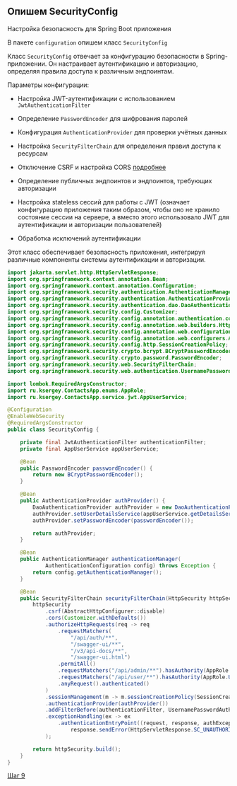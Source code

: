 ## Опишем SecurityConfig

Настройка безопасность для Spring Boot приложения

В пакете `configuration` опишем класс `SecurityConfig`

Класс `SecurityConfig` отвечает за конфигурацию безопасности в Spring-приложении. Он настраивает аутентификацию и авторизацию, определяя правила доступа к различным эндпоинтам.

Параметры конфигурации:
- Настройка JWT-аутентификации с использованием `JwtAuthenticationFilter`
- Определение `PasswordEncoder` для шифрования паролей
- Конфигурация `AuthenticationProvider` для проверки учётных данных
- Настройка `SecurityFilterChain` для определения правил доступа к ресурсам
- Отключение CSRF и настройка CORS [подробнее](./step-08-csrf-cors.md)

- Определение публичных эндпоинтов и эндпоинтов, требующих авторизации
- Настройка stateless сессий для работы с JWT (означает конфигурацию приложения таким образом, чтобы оно не хранило состояние сессии на сервере, а вместо этого использовало JWT для аутентификации и авторизации пользователей)
- Обработка исключений аутентификации

Этот класс обеспечивает безопасность приложения, интегрируя различные компоненты системы аутентификации и авторизации.

```java
import jakarta.servlet.http.HttpServletResponse;
import org.springframework.context.annotation.Bean;
import org.springframework.context.annotation.Configuration;
import org.springframework.security.authentication.AuthenticationManager;
import org.springframework.security.authentication.AuthenticationProvider;
import org.springframework.security.authentication.dao.DaoAuthenticationProvider;
import org.springframework.security.config.Customizer;
import org.springframework.security.config.annotation.authentication.configuration.AuthenticationConfiguration;
import org.springframework.security.config.annotation.web.builders.HttpSecurity;
import org.springframework.security.config.annotation.web.configuration.EnableWebSecurity;
import org.springframework.security.config.annotation.web.configurers.AbstractHttpConfigurer;
import org.springframework.security.config.http.SessionCreationPolicy;
import org.springframework.security.crypto.bcrypt.BCryptPasswordEncoder;
import org.springframework.security.crypto.password.PasswordEncoder;
import org.springframework.security.web.SecurityFilterChain;
import org.springframework.security.web.authentication.UsernamePasswordAuthenticationFilter;

import lombok.RequiredArgsConstructor;
import ru.ksergey.ContactsApp.enums.AppRole;
import ru.ksergey.ContactsApp.service.jwt.AppUserService;

@Configuration
@EnableWebSecurity
@RequiredArgsConstructor
public class SecurityConfig {

    private final JwtAuthenticationFilter authenticationFilter;
    private final AppUserService appUserService;

    @Bean
    public PasswordEncoder passwordEncoder() {
        return new BCryptPasswordEncoder();
    }

    @Bean
    public AuthenticationProvider authProvider() {
        DaoAuthenticationProvider authProvider = new DaoAuthenticationProvider();
        authProvider.setUserDetailsService(appUserService.getDetailsService());
        authProvider.setPasswordEncoder(passwordEncoder());

        return authProvider;
    }

    @Bean
    public AuthenticationManager authenticationManager(
            AuthenticationConfiguration config) throws Exception {
        return config.getAuthenticationManager();
    }

    @Bean
    public SecurityFilterChain securityFilterChain(HttpSecurity httpSecurity) throws Exception {
        httpSecurity
            .csrf(AbstractHttpConfigurer::disable)
            .cors(Customizer.withDefaults())
            .authorizeHttpRequests(req -> req
                .requestMatchers(
                    "/api/auth/**",
                    "/swagger-ui/**",
                    "/v3/api-docs/**",
                    "/swagger-ui.html")
                .permitAll()
                .requestMatchers("/api/admin/**").hasAuthority(AppRole.ADMIN.name())
                .requestMatchers("/api/user/**").hasAuthority(AppRole.USER.name())
                .anyRequest().authenticated()
            )
            .sessionManagement(m -> m.sessionCreationPolicy(SessionCreationPolicy.STATELESS))
            .authenticationProvider(authProvider())
            .addFilterBefore(authenticationFilter, UsernamePasswordAuthenticationFilter.class)
            .exceptionHandling(ex -> ex
                .authenticationEntryPoint((request, response, authException) ->
                    response.sendError(HttpServletResponse.SC_UNAUTHORIZED, "Unauthorized"))
            );

        return httpSecurity.build();
    }
}
```

[Шаг 9](./step-09.md)
